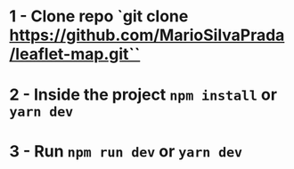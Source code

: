 # 1 - Clone repo `git clone https://github.com/MarioSilvaPrada/leaflet-map.git``

# 2 - Inside the project `npm install` or `yarn dev`

# 3 - Run `npm run dev` or `yarn dev`
